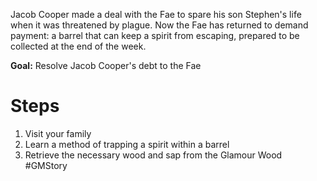 Jacob Cooper made a deal with the Fae to spare his son Stephen's life when it was threatened by plague.  Now the Fae has returned to demand payment: a barrel that can keep a spirit from escaping, prepared to be collected at the end of the week.

**Goal:** Resolve Jacob Cooper's debt to the Fae

# Steps
1. Visit your family
2. Learn a method of trapping a spirit within a barrel
3. Retrieve the necessary wood and sap from the Glamour Wood
#GMStory 